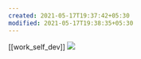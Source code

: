 ```yaml
---
created: 2021-05-17T19:37:42+05:30
modified: 2021-05-17T19:38:35+05:30
---
```

[[work_self_dev]]
![](https://i.redd.it/eov5t6e9qjz61.jpg) 

